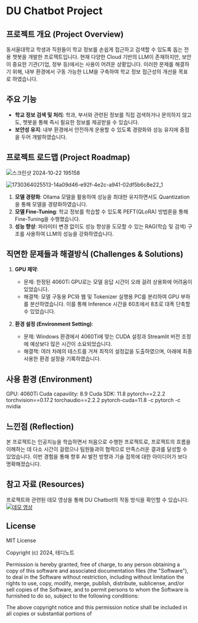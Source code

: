 # DU Chatbot Project

## 프로젝트 개요 (Project Overview)
동서울대학교 학생과 직원들이 학교 정보를 손쉽게 접근하고 검색할 수 있도록 돕는 전용 챗봇을 개발한 프로젝트입니다. 현재 다양한 Cloud 기반의 LLM이 존재하지만, 보안이 중요한 기관(기업, 정부 등)에서는 사용이 어려운 상황입니다. 이러한 문제를 해결하기 위해, 내부 환경에서 구동 가능한 LLM을 구축하여 학교 정보 접근성의 개선을 목표로 하였습니다.

## 주요 기능
- **학교 정보 검색 및 처리**: 학과, 부서와 관련된 정보를 직접 검색하거나 문의하지 않고도, 챗봇을 통해 즉시 필요한 정보를 제공받을 수 있습니다.
- **보안성 유지**: 내부 환경에서 안전하게 운용할 수 있도록 경량화와 성능 유지에 중점을 두어 개발하였습니다.

## 프로젝트 로드맵 (Project Roadmap)
![스크린샷 2024-10-22 195158](https://github.com/user-attachments/assets/9db9a29b-bbd3-489e-a319-7ef2bafd4c6d)

![1730364025513-14a09d46-e92f-4e2c-a941-02df5b6c8e22_1](https://github.com/user-attachments/assets/746edd9d-6b58-48e7-8642-77128679d929)

1. **모델 경량화**: Ollama 모델을 활용하여 성능을 최대한 유지하면서도 Quantization을 통해 모델을 경량화하였습니다.
2. **모델 Fine-Tuning**: 학교 정보를 학습할 수 있도록 PEFT(QLoRA) 방법론을 통해 Fine-Tuning을 수행했습니다.
3. **성능 향상**: 파라미터 변경 없이도 성능 향상을 도모할 수 있는 RAG(학습 및 검색) 구조를 사용하여 LLM의 성능을 강화하였습니다.

## 직면한 문제들과 해결방식 (Challenges & Solutions)
1. **GPU 제약**: 
   - 문제: 한정된 4060Ti GPU로는 모델 응답 시간이 오래 걸려 상용화에 어려움이 있었습니다.
   - 해결책: 모델 구동용 PC와 웹 및 Tokenizer 실행용 PC를 분리하여 GPU 부하를 분산하였습니다. 이를 통해 Inference 시간을 60초에서 8초로 대폭 단축할 수 있었습니다.

2. **환경 설정 (Environment Setting)**:
   - 문제: Windows 환경에서 4060Ti에 맞는 CUDA 설정과 Streamlit 버전 조정에 예상보다 많은 시간이 소요되었습니다.
   - 해결책: 여러 차례의 테스트를 거쳐 최적의 설정값을 도출하였으며, 아래에 최종 사용한 환경 설정을 기록하였습니다.

## 사용 환경 (Environment)
GPU: 4060Ti
Cuda capavility: 8.9
Cuda SDK: 11.8
pytorch==2.2.2 torchvision==0.17.2 torchaudio==2.2.2 pytorch-cuda=11.8 -c pytorch -c nvidia


## 느낀점 (Reflection)
본 프로젝트는 인공지능을 학습하면서 처음으로 수행한 프로젝트로, 프로젝트의 흐름을 이해하는 데 다소 시간이 걸렸으나 팀원들과의 협력으로 만족스러운 결과를 달성할 수 있었습니다. 이번 경험을 통해 향후 AI 발전 방향과 기술 접목에 대한 아이디어가 보다 명확해졌습니다.

## 참고 자료 (Resources)
프로젝트와 관련된 데모 영상을 통해 DU Chatbot의 작동 방식을 확인할 수 있습니다.
[![데모 영상](https://img.youtube.com/vi/VkcaigvTrug/0.jpg)](https://youtu.be/VkcaigvTrug)

## License
MIT License

Copyright (c) 2024, 테디노트

Permission is hereby granted, free of charge, to any person obtaining a copy of this software and associated documentation files (the "Software"), to deal in the Software without restriction, including without limitation the rights to use, copy, modify, merge, publish, distribute, sublicense, and/or sell copies of the Software, and to permit persons to whom the Software is furnished to do so, subject to the following conditions:

The above copyright notice and this permission notice shall be included in all copies or substantial portions of

